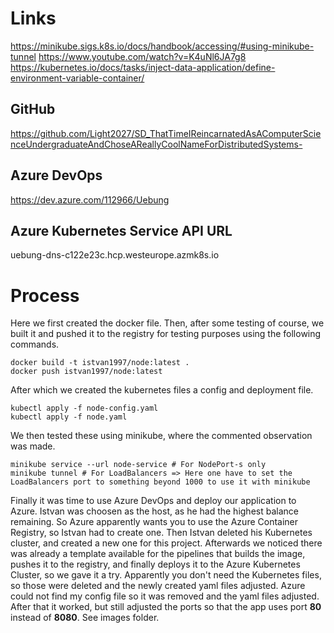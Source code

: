# Links
https://minikube.sigs.k8s.io/docs/handbook/accessing/#using-minikube-tunnel
https://www.youtube.com/watch?v=K4uNl6JA7g8
https://kubernetes.io/docs/tasks/inject-data-application/define-environment-variable-container/

## GitHub
https://github.com/Light2027/SD_ThatTimeIReincarnatedAsAComputerScienceUndergraduateAndChoseAReallyCoolNameForDistributedSystems-

## Azure DevOps
https://dev.azure.com/112966/Uebung

## Azure Kubernetes Service API URL
uebung-dns-c122e23c.hcp.westeurope.azmk8s.io

# Process
Here we first created the docker file. Then, after some testing of course, we built it and pushed it to the registry for testing purposes using the following commands.
```console
docker build -t istvan1997/node:latest .
docker push istvan1997/node:latest
```

After which we created the kubernetes files a config and deployment file.
```console
kubectl apply -f node-config.yaml
kubectl apply -f node.yaml
```
We then tested these using minikube, where the commented observation was made.
```console 
minikube service --url node-service # For NodePort-s only
minikube tunnel # For LoadBalancers => Here one have to set the LoadBalancers port to something beyond 1000 to use it with minikube
```

Finally it was time to use Azure DevOps and deploy our application to Azure. 
Istvan was choosen as the host, as he had the highest balance remaining.
So Azure apparently wants you to use the Azure Container Registry, so Istvan had to create one.
Then Istvan deleted his Kubernetes cluster, and created a new one for this project.
Afterwards we noticed there was already a template available for the pipelines that builds the image, pushes it to the registry, and finally deploys it to the Azure Kubernetes Cluster, so we gave it a try.
Apparently you don't need the Kubernetes files, so those were deleted and the newly created yaml files adjusted.
Azure could not find my config file so it was removed and the yaml files adjusted.
After that it worked, but still adjusted the ports so that the app uses port **80** instead of **8080**.
See images folder.